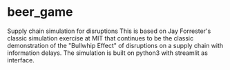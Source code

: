 # beer_game
Supply chain simulation for disruptions
This is based on Jay Forrester's classic simulation exercise at MIT that continues to be the classic demonstration of the "Bullwhip Effect" of disruptions on a supply chain with information delays.
The simulation is built on python3 with streamlit as interface. 
